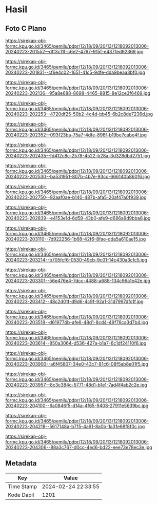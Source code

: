 # Hasil

## Foto C Plano

https://sirekap-obj-formc.kpu.go.id/3465/pemilu/pdpr/12/18/09/20/13/1218092013006-20240223-201552--dff3c11f-c6e2-4797-915f-e4371ed92369.jpg

https://sirekap-obj-formc.kpu.go.id/3465/pemilu/pdpr/12/18/09/20/13/1218092013006-20240223-201831--cf6e4c02-1651-41c5-9dfe-dda9beaa3bf0.jpg

https://sirekap-obj-formc.kpu.go.id/3465/pemilu/pdpr/12/18/09/20/13/1218092013006-20240223-202136--95a8e688-8698-4465-8815-8e12ce3f6469.jpg

https://sirekap-obj-formc.kpu.go.id/3465/pemilu/pdpr/12/18/09/20/13/1218092013006-20240223-202253--4720df25-50b2-4c4d-bb45-6b2c8de7236d.jpg

https://sirekap-obj-formc.kpu.go.id/3465/pemilu/pdpr/12/18/09/20/13/1218092013006-20240223-202352--093f23ba-75a7-4dfe-896f-b19be7cabe4f.jpg

https://sirekap-obj-formc.kpu.go.id/3465/pemilu/pdpr/12/18/09/20/13/1218092013006-20240223-202435--fd412c8c-2578-4522-b28a-3d328dbd2751.jpg

https://sirekap-obj-formc.kpu.go.id/3465/pemilu/pdpr/12/18/09/20/13/1218092013006-20240223-202530--ba531951-807b-4b7e-93cc-666140b86016.jpg

https://sirekap-obj-formc.kpu.go.id/3465/pemilu/pdpr/12/18/09/20/13/1218092013006-20240223-202750--92aaf0ae-b140-487b-afa5-20af47a0f939.jpg

https://sirekap-obj-formc.kpu.go.id/3465/pemilu/pdpr/12/18/09/20/13/1218092013006-20240223-202839--e4153e1d-6d58-43b0-afe9-d686a9d9bba8.jpg

https://sirekap-obj-formc.kpu.go.id/3465/pemilu/pdpr/12/18/09/20/13/1218092013006-20240223-203110--7d922256-1b68-42f6-8fae-dda5a610ae15.jpg

https://sirekap-obj-formc.kpu.go.id/3465/pemilu/pdpr/12/18/09/20/13/1218092013006-20240223-203214--b705fcf6-0530-49cb-9c01-14c430a3cfc5.jpg

https://sirekap-obj-formc.kpu.go.id/3465/pemilu/pdpr/12/18/09/20/13/1218092013006-20240223-203301--56e476e4-7dcc-4488-a688-134c96a1e42e.jpg

https://sirekap-obj-formc.kpu.go.id/3465/pemilu/pdpr/12/18/09/20/13/1218092013006-20240223-203412--48c2d01f-d9d6-4c9f-92a1-31d7997dfc1f.jpg

https://sirekap-obj-formc.kpu.go.id/3465/pemilu/pdpr/12/18/09/20/13/1218092013006-20240223-203518--d619774b-afe6-48d1-8cd4-49f76ca3d7b4.jpg

https://sirekap-obj-formc.kpu.go.id/3465/pemilu/pdpr/12/18/09/20/13/1218092013006-20240223-203614--850a3064-d536-427a-b1a7-6c1df24110f6.jpg

https://sirekap-obj-formc.kpu.go.id/3465/pemilu/pdpr/12/18/09/20/13/1218092013006-20240223-203900--a6f45807-34e0-43c7-81c6-08f5ab8e01f5.jpg

https://sirekap-obj-formc.kpu.go.id/3465/pemilu/pdpr/12/18/09/20/13/1218092013006-20240223-203957--8c3c384c-5771-48d1-b1e1-7ad4f4ab2c2e.jpg

https://sirekap-obj-formc.kpu.go.id/3465/pemilu/pdpr/12/18/09/20/13/1218092013006-20240223-204100--6a0846f5-d14a-4f65-9408-27911e5639bc.jpg

https://sirekap-obj-formc.kpu.go.id/3465/pemilu/pdpr/12/18/09/20/13/1218092013006-20240223-204218--5617148a-b715-4a61-8a0b-1a31e68f8f0c.jpg

https://sirekap-obj-formc.kpu.go.id/3465/pemilu/pdpr/12/18/09/20/13/1218092013006-20240223-204306--88a3c767-d0cc-4ed6-bd22-eee73e78ec3e.jpg


## Metadata

| Key        | Value               |
| ---------- | ------------------- |
| Time Stamp | 2024-02-24 22:33:55 |
| Kode Dapil | 1201                |



